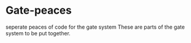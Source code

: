 # Gate-peaces
seperate peaces of code for the gate system
These are parts of the gate system to be put together. 
